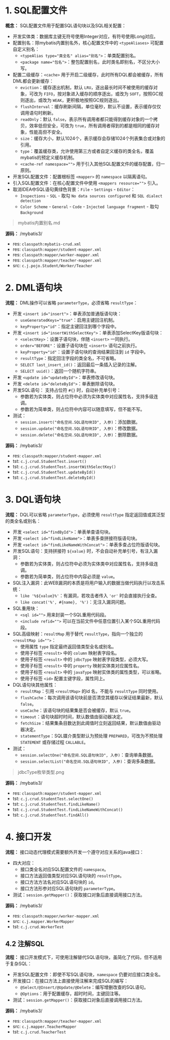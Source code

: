 # 1. SQL配置文件

**概念：** SQL配置文件用于配置SQL语句块以及SQL相关配置：
- 开发实体类：数据库主键无符号使用Integer对应，有符号使用Long对应。
- 配置别名：除mybatis内置别名外，核心配置文件中的 `<typeAliases>` 可配置自定义别名：
    - `<typeAlias type="类全名" alias="别名">`：单类配置别名。
    - `<package name="包名">`：整包配置别名，此时类名即别名，不区分大小写。
- 配置二级缓存：`<cache>` 用于开启二级缓存，此时所有DQL都会被缓存，所有DML都会更新缓存：
    - `eviction`：缓存逐出机制，默认 `LRU`，逐出最长时间不被使用的缓存对象，可改为 `FIFO`，按对象进入缓存的顺序逐出，或改为 `SOFT`，按照GC规则逐出，或改为 `WEAK`，更积极地按照GC规则逐出。
    - `flushInterval`：缓存刷新间隔，单位毫秒，默认不设置，表示缓存仅仅调用语句时刷新。
    - `readOnly`：默认 `false`，表示所有调用者都只能得到缓存对象的一个拷贝，效率低但安全，可改为 `true`，所有调用者得到的都是相同的缓存对象，性能高但不安全。
    - `size`：缓存大小，默认1024个，表示缓存会存储1024个列表集合或对象的引用。
    - `type`：覆盖缓存类，允许使用第三方或者自定义缓存的类全名，覆盖mybatis的预定义缓存机制。
    - `<cache-ref namespace="">` 用于引入其他SQL配置文件的缓存配置，归一原则。
- 开发SQL配置文件：配置根标签 `<mapper>` 的 `namespace` 以隔离语句。 
- 引入SQL配置文件：在核心配置文件中使用 `<mappers resource="">` 引入。
- 取消IDEA中SQL语句黄绿色背景：`File` - `Settings` - `Editor`：
    - `Inspections` - `SQL` - 取勾 `No data sources configured` 和 `SQL dialect detection`
    - `Color Scheme` - `General` - `Code` - `Injected language fragment` - 取勾 `Background`

> mybatis内置别名.md

**源码：** /mybatis3/
- res: `classpath:mybatis-crud.xml`
- res: `classpath:mapper/student-mapper.xml`
- res: `classpath:mapper/worker-mapper.xml`
- res: `classpath:mapper/teacher-mapper.xml`
- src: `c.j.pojo.Student/Worker/Teacher`

# 2. DML语句块

**流程：** DML操作可以省略 `parameterType`，必须省略 `resultType`：
- 开发 `<insert id="insert">`：单表添加普通版语句块：
    - `useGeneratedKeys="true"`：启用主键回注机制。
    - `keyProperty="id"`：指定主键回注到哪个字段中。
- 开发 `<insert id="insertWithSelectKey">`：单表添加SelectKey版语句块：
    - `<selectKey>`：设置子语句块，伴随 `<insert>` 一同执行。
    - `order="BEFORE"`：设置子语句块在 `<insert>` 语句之前执行。
    - `keyProperty="id"`：设置子语句块的查询结果回注到 `id` 字段中。
    - `resultType`：指定回注字段的类全名，不可省略。
    - `SELECT last_insert_id()`：返回最后一条插入记录的注解。
    - `SELECT uuid()`：返回一个随机字符串。
- 开发 `<update id="updateById">`：单表修改语句块。
- 开发 `<delete id="deleteById">`：单表删除语句块。
- 开发SQL语句： 支持占位符 `#{}` 时，自动补充单引号：
    - 参数若为实体类，则占位符中必须为实体类中对应属性名，支持多级连调。
    - 参数若为简单类，则占位符中内容可以随意填写，但不能不写。
- 测试：
    - `session.insert("命名空间.SQL语句块ID", 入参)`：添加数据。
    - `session.update("命名空间.SQL语句块ID", 入参)`：修改数据。
    - `session.delete("命名空间.SQL语句块ID", 入参)`：删除数据。

**源码：** /mybatis3/
- res: `classpath:mapper/student-mapper.xml`
- tst: `c.j.crud.StudentTest.insert()`
- tst: `c.j.crud.StudentTest.insertWithSelectKey()`
- tst: `c.j.crud.StudentTest.updateById()`
- tst: `c.j.crud.StudentTest.deleteById()`

# 3. DQL语句块

**流程：** DQL可以省略 `parameterType`，必须使用 `resultType` 指定返回值或其泛型的类全名或别名：
- 开发 `<select id="findById">`：单表单查语句块。
- 开发 `<select id="findLikeName">`：单表多查拼接符版语句块。
- 开发 `<select id="findLikeNameWithConcat">`：单表多查占位符版语句块。
- 开发SQL语句：支持拼接符 `${value}` 时，不会自动补充单引号，有注入漏洞：
    - 参数若为实体类，则占位符中必须为实体类中对应属性名，支持多级连调。
    - 参数若为简单类，则占位符中内容必须是 `value`。
- SQL注入漏洞：此WEB漏洞的本质是将用户输入的数据当做代码执行以攻击系统：
    - `like '%${value}%'`：有漏洞，若攻击者传入 `'or'` 时会直接执行全查。
    - `like concat('%', #{name}, '%')`：无注入漏洞问题。
- SQL重用块：
    - `<sql id="">` 用来封装一个SQL重用代码段。
    - `<include refid="">` 可以在当前文件中任意位置引入某个SQL重用代码段。
- SQL高级映射：`resultMap` 用于替代 `resultType`，指向一个独立的 `<resultMap id="">`：
    - 使用属性 `type` 指定最终返回值类型全名或别名。
    - 使用子标签 `<result>` 中的 `column` 映射表字段名。
    - 使用子标签 `<result>` 中的 `jdbcType` 映射表字段类型，必须大写。
    - 使用子标签 `<result>` 中的 `property` 映射实体类对应属性名。
    - 使用子标签 `<result>` 中的 `javaType` 映射实体类的属性类型，可以省略。
    - 使用子标签 `<id>` 配置主键字段，属性同上。
- DQL语句块其他属性：
    - `resultMap`：引用 `<resultMap>` 的id 名，不能与 `resultType` 同时使用。 
    - `flushCache`：每次调用该语句块前是否清空其缓存以保证结果最新，默认 `false`。
    - `useCache`：该语句块的结果集是否会被缓存，默认 `true`。
    - `timeout`：语句块超时时间，默认数值由驱动器决定。
    - `fetchSize`：结果集条目数达到此阈值时立刻返回结果，默认数值由驱动器决定。
    - `statementType`：SQL媒介类型默认为预处理 `PREPARED`，可改为不预处理 `STATEMENT` 或存储过程 `CALLABLE`。
- 测试：
    - `session.selectOne("命名空间.SQL语句块ID", 入参)`：查询单条数据。
    - `session.selectList("命名空间.SQL语句块ID", 入参)`：查询多条数据。

> jdbcType枚举类型.png

**源码：** /mybatis3/
- res: `classpath:mapper/student-mapper.xml`
- tst: `c.j.crud.StudentTest.selectOne()`
- tst: `c.j.crud.StudentTest.findLikeName()`
- tst: `c.j.crud.StudentTest.findLikeNameWithConcat()`
- tst: `c.j.crud.StudentTest.findAll()`

# 4. 接口开发

**流程：** 接口动态代理模式需要额外开发一个遵守对应关系的java接口：
- 四大对应：
    - 接口类全名对应SQL配置文件的 `namespace`。
    - 接口方法返回值类型对应SQL语句块的 `resultType`。
    - 接口方法方法名对应SQL语句块的 `id`。
    - 接口方法形参对应SQL语句块的 `parameterType`。
- 测试：`session.getMapper()`：获取接口对象后直接调用接口方法。

**源码：** /mybatis3/
- res: `classpath:mapper/worker-mapper.xml`
- src: `c.j.mapper.WorkerMapper`
- tst: `c.j.crud.WorkerTest`

## 4.2 注解SQL

**流程：** 接口开发模式下，可使用注解替代SQL语句块，虽简化了代码，但不适用于复杂SQL：
- 开发SQL配置文件：即使不写SQL语句块，`namespace` 仍要对应接口类全名。
- 开发接口：在接口方法上直接使用注解来完成SQL的编写：
    - `@Select/@Insert/@Update/@Delete`：编写增删改查的SQL语句。
    - `@Options`：用于配置缓存，超时时间，主键回注等。
- 测试：`session.getMapper()`：获取接口对象后直接调用接口方法。

**源码：** /mybatis3/
- res: `classpath:mapper/teacher-mapper.xml`
- src: `c.j.mapper.TeacherMapper`
- tst: `c.j.crud.TeacherTest`